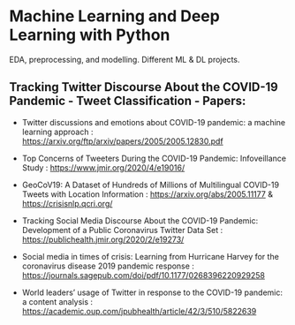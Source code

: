 # Machine Learning and Deep Learning with Python
EDA, preprocessing, and modelling. Different ML &amp; DL projects.

## Tracking Twitter Discourse About the COVID-19 Pandemic - Tweet Classification - Papers:

- Twitter discussions and emotions about COVID-19 pandemic: a machine learning approach : https://arxiv.org/ftp/arxiv/papers/2005/2005.12830.pdf

- Top Concerns of Tweeters During the COVID-19 Pandemic: Infoveillance Study : https://www.jmir.org/2020/4/e19016/

- GeoCoV19: A Dataset of Hundreds of Millions of Multilingual COVID-19 Tweets with Location Information : https://arxiv.org/abs/2005.11177 & https://crisisnlp.qcri.org/

- Tracking Social Media Discourse About the COVID-19 Pandemic: Development of a Public Coronavirus Twitter Data Set : https://publichealth.jmir.org/2020/2/e19273/

- Social media in times of crisis: Learning from Hurricane Harvey for the coronavirus disease 2019 pandemic response : https://journals.sagepub.com/doi/pdf/10.1177/0268396220929258

- World leaders’ usage of Twitter in response to the COVID-19 pandemic: a content analysis : https://academic.oup.com/jpubhealth/article/42/3/510/5822639
